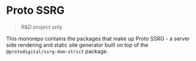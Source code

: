 # Proto SSRG

> R&D project only

This monorepo contains the packages that make up Proto SSRG - a server side rendering and static site generator built on top of the `@protodigital/ssrg-dom-strict` package.